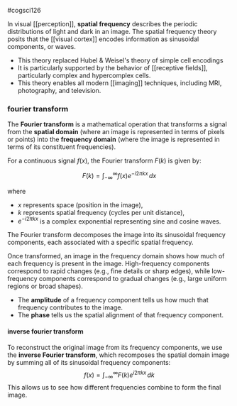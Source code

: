 #cogsci126 

In visual [[perception]], **spatial frequency** describes the periodic distributions of light and dark in an image. The spatial frequency theory posits that the [[visual cortex]] encodes information as sinusoidal components, or waves. 
- This theory replaced Hubel & Weisel's theory of simple cell encodings
- It is particularly supported by the behavior of [[receptive fields]], particularly complex and hypercomplex cells.
- This theory enables all modern [[imaging]] techniques, including MRI, photography, and television.

### fourier transform
The **Fourier transform** is a mathematical operation that transforms a signal from the **spatial domain** (where an image is represented in terms of pixels or points) into the **frequency domain** (where the image is represented in terms of its constituent frequencies).

For a continuous signal $f(x)$, the Fourier transform $F(k)$ is given by:

$$
F(k) = \int_{-\infty}^{\infty} f(x) e^{-i 2 \pi k x} \, dx
$$

where
- $x$ represents space (position in the image),
- $k$ represents spatial frequency (cycles per unit distance),
- $e^{-i 2 \pi k x}$ is a complex exponential representing sine and cosine waves.

The Fourier transform decomposes the image into its sinusoidal frequency components, each associated with a specific spatial frequency.

Once transformed, an image in the frequency domain shows how much of each frequency is present in the image. High-frequency components correspond to rapid changes (e.g., fine details or sharp edges), while low-frequency components correspond to gradual changes (e.g., large uniform regions or broad shapes).
- The **amplitude** of a frequency component tells us how much that frequency contributes to the image.
- The **phase** tells us the spatial alignment of that frequency component.

#### inverse fourier transform
To reconstruct the original image from its frequency components, we use the **inverse Fourier transform**, which recomposes the spatial domain image by summing all of its sinusoidal frequency components:
$$
f(x) = \int_{-\infty}^{\infty} F(k) e^{i 2 \pi k x} \, dk
$$
This allows us to see how different frequencies combine to form the final image.

